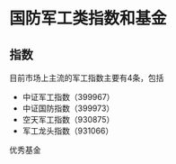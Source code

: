 # 国防军工类指数和基金



## 指数

目前市场上主流的军工指数主要有4条，包括

- 中证军工指数（399967）
- 中证国防指数（399973）
- 空天军工指数（930875）
- 军工龙头指数（931066）

优秀基金